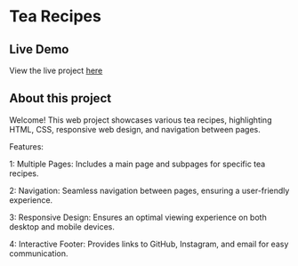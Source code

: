 # Tea Recipes

## Live Demo

View the live project [here](https://047hashim.github.io/tea-recipe/)

## About this project

Welcome! This web project showcases various tea recipes, highlighting HTML, CSS, responsive web design, and navigation between pages.

Features:

1: Multiple Pages: Includes a main page and subpages for specific tea recipes.

2: Navigation: Seamless navigation between pages, ensuring a user-friendly experience.

3: Responsive Design: Ensures an optimal viewing experience on both desktop and mobile devices.

4: Interactive Footer: Provides links to GitHub, Instagram, and email for easy communication.
